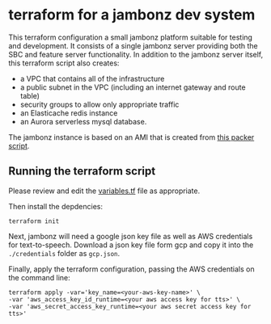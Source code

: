 # terraform for a jambonz dev system

This terraform configuration a small jambonz platform suitable for testing and development.  It consists of a single jambonz server providing both the SBC and feature server functionality.  In addition to the jambonz server itself, this terraform script also creates:

- a VPC that contains all of the infrastructure
- a public subnet in the VPC (including an internet gateway and route table)
- security groups to allow only appropriate traffic
- an Elasticache redis instance
- an Aurora serverless mysql database.

The jambonz instance is based on an AMI that is created from [this packer script](./packer).

## Running the terraform script

Please review and edit the [variables.tf](./variables.tf) file as appropriate.  

Then install the depdencies:
```
terraform init
```

Next, jambonz will need a google json key file as well as AWS credentials for text-to-speech.  Download a json key file form gcp and copy it into the `./credentials` folder as `gcp.json`.  

Finally, apply the terraform configuration, passing the AWS credentials on the command line:

```
terraform apply -var='key_name=<your-aws-key-name>' \
-var 'aws_access_key_id_runtime=<your aws access key for tts>' \
-var 'aws_secret_access_key_runtime=<your aws secret access key for tts>'
```
